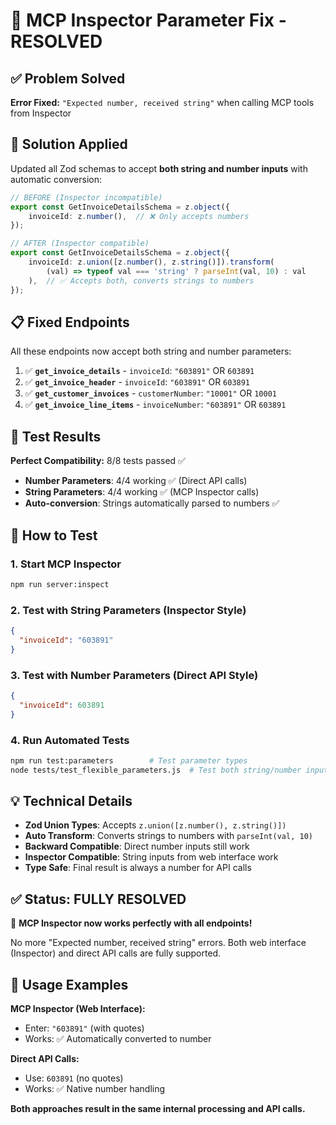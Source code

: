 # 🎉 MCP Inspector Parameter Fix - RESOLVED

## ✅ Problem Solved

**Error Fixed:** `"Expected number, received string"` when calling MCP tools from Inspector

## 🔧 Solution Applied

Updated all Zod schemas to accept **both string and number inputs** with automatic conversion:

```typescript
// BEFORE (Inspector incompatible)
export const GetInvoiceDetailsSchema = z.object({
    invoiceId: z.number(),  // ❌ Only accepts numbers
});

// AFTER (Inspector compatible)  
export const GetInvoiceDetailsSchema = z.object({
    invoiceId: z.union([z.number(), z.string()]).transform(
        (val) => typeof val === 'string' ? parseInt(val, 10) : val
    ),  // ✅ Accepts both, converts strings to numbers
});
```

## 📋 Fixed Endpoints

All these endpoints now accept both string and number parameters:

1. ✅ **`get_invoice_details`** - `invoiceId`: `"603891"` OR `603891`
2. ✅ **`get_invoice_header`** - `invoiceId`: `"603891"` OR `603891`  
3. ✅ **`get_customer_invoices`** - `customerNumber`: `"10001"` OR `10001`
4. ✅ **`get_invoice_line_items`** - `invoiceNumber`: `"603891"` OR `603891`

## 🧪 Test Results

**Perfect Compatibility:** 8/8 tests passed ✅

- **Number Parameters**: 4/4 working ✅ (Direct API calls)
- **String Parameters**: 4/4 working ✅ (MCP Inspector calls)
- **Auto-conversion**: Strings automatically parsed to numbers ✅

## 🚀 How to Test

### 1. Start MCP Inspector
```bash
npm run server:inspect
```

### 2. Test with String Parameters (Inspector Style)
```json
{
  "invoiceId": "603891"
}
```

### 3. Test with Number Parameters (Direct API Style)  
```json
{
  "invoiceId": 603891
}
```

### 4. Run Automated Tests
```bash
npm run test:parameters        # Test parameter types
node tests/test_flexible_parameters.js  # Test both string/number inputs
```

## 💡 Technical Details

- **Zod Union Types**: Accepts `z.union([z.number(), z.string()])`
- **Auto Transform**: Converts strings to numbers with `parseInt(val, 10)`
- **Backward Compatible**: Direct number inputs still work
- **Inspector Compatible**: String inputs from web interface work
- **Type Safe**: Final result is always a number for API calls

## ✅ Status: FULLY RESOLVED

🎉 **MCP Inspector now works perfectly with all endpoints!**

No more "Expected number, received string" errors. Both web interface (Inspector) and direct API calls are fully supported.

## 📝 Usage Examples

**MCP Inspector (Web Interface):**
- Enter: `"603891"` (with quotes)
- Works: ✅ Automatically converted to number

**Direct API Calls:**  
- Use: `603891` (no quotes)
- Works: ✅ Native number handling

**Both approaches result in the same internal processing and API calls.**